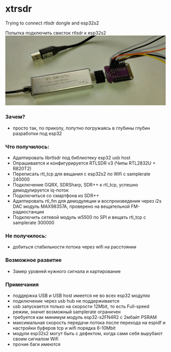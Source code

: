 
# xtrsdr
Trying to connect rtlsdr dongle and esp32s2  

Попытка подключить свисток rtlsdr к esp32s2
!["pic 1"](pictures/pic1.jpg?raw=true )

### Зачем?
- просто так, по приколу, попутно погружаясь в глубины глубин разработки под esp32


### Что получилось:
- Адаптировать librtlsdr под библиотеку esp32 usb host
- Опрашивается и конфигурируется RTLSDR v3 (Чипы RTL2832U + R820T2) 
- Переписать rtl_tcp для вещания с esp32s2 по Wifi с samplerate 240000
- Подключение GQRX, SDRSharp, SDR++ к rtl_tcp, успешно демодулируется iq-поток
- Подключиться cо смартфона из SDR++
- Адаптировать rtl_fm для демодуляции и воспроизведения через i2s DAC модуль MAX98357A, проверено на вещательной FM-радиостанции
- Подключить сетевой модуль w5500 по SPI и вещать rtl_tcp с samplerate 300000 

### Не получилось:
- добиться стабильности потока через wifi на расстоянии


### Возможное развитие
- Замер уровней нужного сигнала и картирование 


### Примечания
- поддержка USB и USB host имеется не во всех esp32 модулях
- подключение через usb hub не поддерживается
- usb запускается только на скорости 12Mbit, то есть Full-speed режим, значит возможный samplerate ограничен
- требуется как минимум модуль esp32-s2FN4R2 с  2мбайт PSRAM
- максимальная скорость передачи потока после перехода на espidf и настройки буферов tcp и wifi порядка 6-10Mbit
- модули esp32s2 могут быть с дефектом, когда сами себя вырубают своим сигналом Wifi
- прочие баги имеются


